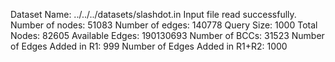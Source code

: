 Dataset Name: ../../../datasets/slashdot.in
Input file read successfully.
Number of nodes: 51083
Number of edges: 140778
Query Size: 1000
Total Nodes: 82605
Available Edges: 190130693
Number of BCCs: 31523
Number of Edges Added in R1: 999
Number of Edges Added in R1+R2: 1000
